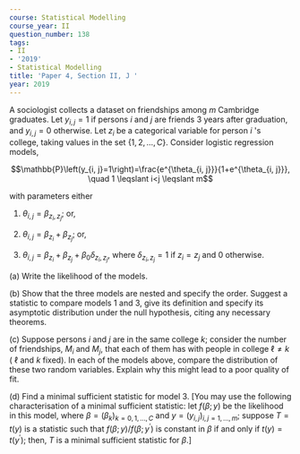 ```yaml
---
course: Statistical Modelling
course_year: II
question_number: 138
tags:
- II
- '2019'
- Statistical Modelling
title: 'Paper 4, Section II, J '
year: 2019
---
```




A sociologist collects a dataset on friendships among $m$ Cambridge graduates. Let $y_{i, j}=1$ if persons $i$ and $j$ are friends 3 years after graduation, and $y_{i, j}=0$ otherwise. Let $z_{i}$ be a categorical variable for person $i$ 's college, taking values in the set $\{1,2, \ldots, C\}$. Consider logistic regression models,

$$\mathbb{P}\left(y_{i, j}=1\right)=\frac{e^{\theta_{i, j}}}{1+e^{\theta_{i, j}}}, \quad 1 \leqslant i<j \leqslant m$$

with parameters either

1. $\theta_{i, j}=\beta_{z_{i}, z_{j}}$; or,

2. $\theta_{i, j}=\beta_{z_{i}}+\beta_{z_{j}}$; or,

3. $\theta_{i, j}=\beta_{z_{i}}+\beta_{z_{j}}+\beta_{0} \delta_{z_{i}, z_{j}}$, where $\delta_{z_{i}, z_{j}}=1$ if $z_{i}=z_{j}$ and 0 otherwise.

(a) Write the likelihood of the models.

(b) Show that the three models are nested and specify the order. Suggest a statistic to compare models 1 and 3, give its definition and specify its asymptotic distribution under the null hypothesis, citing any necessary theorems.

(c) Suppose persons $i$ and $j$ are in the same college $k ;$ consider the number of friendships, $M_{i}$ and $M_{j}$, that each of them has with people in college $\ell \neq k$ ( $\ell$ and $k$ fixed). In each of the models above, compare the distribution of these two random variables. Explain why this might lead to a poor quality of fit.

(d) Find a minimal sufficient statistic for model 3. [You may use the following characterisation of a minimal sufficient statistic: let $f(\beta ; y)$ be the likelihood in this model, where $\beta=\left(\beta_{k}\right)_{k=0,1, \ldots, C}$ and $y=\left(y_{i, j}\right)_{i, j=1, \ldots, m} ;$ suppose $T=t(y)$ is a statistic such that $f(\beta ; y) / f\left(\beta ; y^{\prime}\right)$ is constant in $\beta$ if and only if $t(y)=t\left(y^{\prime}\right)$; then, $T$ is a minimal sufficient statistic for $\beta$.]